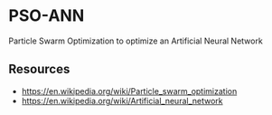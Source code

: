# PSO-ANN

Particle Swarm Optimization to optimize an Artificial Neural Network

## Resources

- https://en.wikipedia.org/wiki/Particle_swarm_optimization
- https://en.wikipedia.org/wiki/Artificial_neural_network

